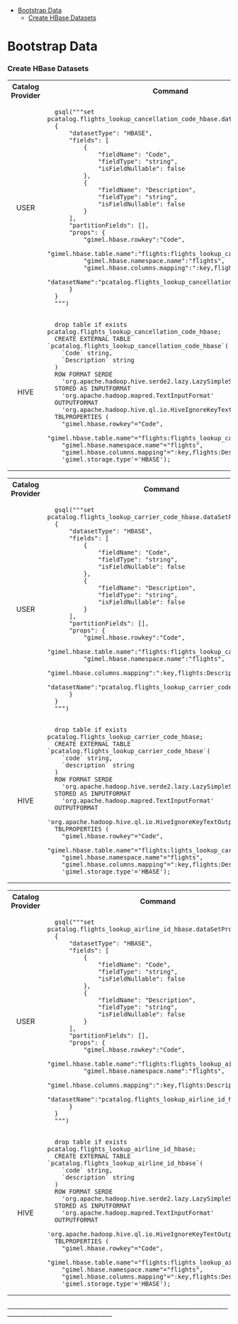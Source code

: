 
* [Bootstrap Data](#bootstrap-data)
    * [Create HBase Datasets](#create-hbase-datasets)

# Bootstrap Data

### Create HBase Datasets

<table>
  <tbody>
    <tr>
      <th align="center">Catalog Provider</th>
      <th align="center">Command</th>
    </tr>
    <tr>
      <td align="center">USER</td>
      <td align="left">
      
      gsql("""set pcatalog.flights_lookup_cancellation_code_hbase.dataSetProperties=
      {
          "datasetType": "HBASE",
          "fields": [
              {
                  "fieldName": "Code",
                  "fieldType": "string",
                  "isFieldNullable": false
              },
              {
                  "fieldName": "Description",
                  "fieldType": "string",
                  "isFieldNullable": false
              }
          ],
          "partitionFields": [],
          "props": {
              "gimel.hbase.rowkey":"Code",
              "gimel.hbase.table.name":"flights:flights_lookup_cancellation_code",
              "gimel.hbase.namespace.name":"flights",
              "gimel.hbase.columns.mapping":":key,flights:Description",
               "datasetName":"pcatalog.flights_lookup_cancellation_code_hbase"
          }
      }
      """)
     
   </td>
   </tr>
   <tr>
         <td align="center">HIVE</td>
         <td align="left">
       
      drop table if exists pcatalog.flights_lookup_cancellation_code_hbase;      
      CREATE EXTERNAL TABLE `pcatalog.flights_lookup_cancellation_code_hbase`(
        `Code` string,
        `Description` string
      )
      ROW FORMAT SERDE
        'org.apache.hadoop.hive.serde2.lazy.LazySimpleSerDe'
      STORED AS INPUTFORMAT
        'org.apache.hadoop.mapred.TextInputFormat'
      OUTPUTFORMAT
        'org.apache.hadoop.hive.ql.io.HiveIgnoreKeyTextOutputFormat'
      TBLPROPERTIES (
        "gimel.hbase.rowkey"="Code",
        "gimel.hbase.table.name"="flights:flights_lookup_cancellation_code",
        "gimel.hbase.namespace.name"="flights",
        "gimel.hbase.columns.mapping"=":key,flights:Description",
        'gimel.storage.type'='HBASE');
        
   </td>
   </tr>
  </tbody>
</table>



<table>
  <tbody>
    <tr>
      <th align="center">Catalog Provider</th>
      <th align="center">Command</th>
    </tr>
    <tr>
      <td align="center">USER</td>
      <td align="left">
      
      gsql("""set pcatalog.flights_lookup_carrier_code_hbase.dataSetProperties=
      {
          "datasetType": "HBASE",
          "fields": [
              {
                  "fieldName": "Code",
                  "fieldType": "string",
                  "isFieldNullable": false
              },
              {
                  "fieldName": "Description",
                  "fieldType": "string",
                  "isFieldNullable": false
              }
          ],
          "partitionFields": [],
          "props": {
              "gimel.hbase.rowkey":"Code",
              "gimel.hbase.table.name":"flights:flights_lookup_carrier_code",
              "gimel.hbase.namespace.name":"flights",
              "gimel.hbase.columns.mapping":":key,flights:Description",
               "datasetName":"pcatalog.flights_lookup_carrier_code_hbase"
          }
      }
      """)
     
   </td>
   </tr>
   <tr>
         <td align="center">HIVE</td>
         <td align="left">
      
      drop table if exists pcatalog.flights_lookup_carrier_code_hbase;
      CREATE EXTERNAL TABLE `pcatalog.flights_lookup_carrier_code_hbase`(
        `code` string,
        `description` string
      )
      ROW FORMAT SERDE
        'org.apache.hadoop.hive.serde2.lazy.LazySimpleSerDe'
      STORED AS INPUTFORMAT
        'org.apache.hadoop.mapred.TextInputFormat'
      OUTPUTFORMAT
        'org.apache.hadoop.hive.ql.io.HiveIgnoreKeyTextOutputFormat'
      TBLPROPERTIES (
        "gimel.hbase.rowkey"="Code",
        "gimel.hbase.table.name"="flights:lights_lookup_carrier_code",
        "gimel.hbase.namespace.name"="flights",
        "gimel.hbase.columns.mapping"=":key,flights:Description",
        'gimel.storage.type'='HBASE');
        
   </td>
   </tr>
  </tbody>
</table>

<table>
  <tbody>
    <tr>
      <th align="center">Catalog Provider</th>
      <th align="center">Command</th>
    </tr>
    <tr>
      <td align="center">USER</td>
      <td align="left">
      
      gsql("""set pcatalog.flights_lookup_airline_id_hbase.dataSetProperties=
      {
          "datasetType": "HBASE",
          "fields": [
              {
                  "fieldName": "Code",
                  "fieldType": "string",
                  "isFieldNullable": false
              },
              {
                  "fieldName": "Description",
                  "fieldType": "string",
                  "isFieldNullable": false
              }
          ],
          "partitionFields": [],
          "props": {
              "gimel.hbase.rowkey":"Code",
              "gimel.hbase.table.name":"flights:flights_lookup_airline_id",
              "gimel.hbase.namespace.name":"flights",
              "gimel.hbase.columns.mapping":":key,flights:Description",
               "datasetName":"pcatalog.flights_lookup_airline_id_hbase"
          }
      }
      """)
     
   </td>
   </tr>
   <tr>
         <td align="center">HIVE</td>
         <td align="left">
         
      drop table if exists pcatalog.flights_lookup_airline_id_hbase;
      CREATE EXTERNAL TABLE `pcatalog.flights_lookup_airline_id_hbase`(
        `code` string,
        `description` string
      )
      ROW FORMAT SERDE
        'org.apache.hadoop.hive.serde2.lazy.LazySimpleSerDe'
      STORED AS INPUTFORMAT
        'org.apache.hadoop.mapred.TextInputFormat'
      OUTPUTFORMAT
        'org.apache.hadoop.hive.ql.io.HiveIgnoreKeyTextOutputFormat'
      TBLPROPERTIES (
        "gimel.hbase.rowkey"="Code",
        "gimel.hbase.table.name"="flights:flights_lookup_airline_id",
        "gimel.hbase.namespace.name"="flights",
        "gimel.hbase.columns.mapping"=":key,flights:Description",
        'gimel.storage.type'='HBASE');
        
   </td>
   </tr>
  </tbody>
</table>
___________________________________________________________________________________________________________________